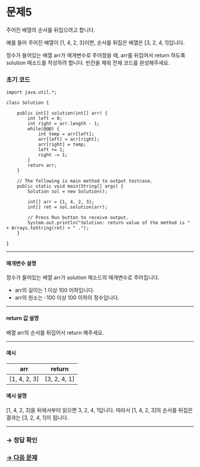 # 문제5

주어진 배열의 순서를 뒤집으려고 합니다.

예를 들어 주어진 배열이 [1, 4, 2, 3]이면, 순서를 뒤집은 배열은 [3, 2, 4, 1]입니다.

정수가 들어있는 배열 arr가 매개변수로 주어졌을 때, arr를 뒤집어서 return 하도록 solution 메소드를 작성하려 합니다. 빈칸을 채워 전체 코드를 완성해주세요.

### 초기 코드

```
import java.util.*;

class Solution {

    public int[] solution(int[] arr) {
        int left = 0;
        int right = arr.length - 1;
        while(@@@) {
            int temp = arr[left];
            arr[left] = arr[right];
            arr[right] = temp;
            left += 1;
            right -= 1;
        }
        return arr;
    }

    // The following is main method to output testcase.
    public static void main(String[] args) {
        Solution sol = new Solution();
        
        int[] arr = {1, 4, 2, 3};
        int[] ret = sol.solution(arr);
 
        // Press Run button to receive output.
        System.out.println("Solution: return value of the method is " + Arrays.toString(ret) + " .");
    }
    
}
```

---

#### 매개변수 설명
정수가 들어있는 배열 arr가 solution 메소드의 매개변수로 주어집니다.

* arr의 길이는 1 이상 100 이하입니다.
* arr의 원소는 -100 이상 100 이하의 정수입니다.

---

#### return 값 설명
배열 arr의 순서를 뒤집어서 return 해주세요.

---

#### 예시

| arr          | return       |
|--------------|--------------|
| [1, 4, 2, 3] | [3, 2, 4, 1] |

#### 예시 설명
[1, 4, 2, 3]을 뒤에서부터 읽으면 3, 2, 4, 1입니다. 따라서 [1, 4, 2, 3]의 순서를 뒤집은 결과는 [3, 2, 4, 1]이 됩니다.

---

### → 정답 확인

### [→ 다음 문제](https://github.com/tnehf18/cosPro/blob/main/java/ex_2nd/ex_2nd_01/no_06/ "cosPro 2급 Java 1차 6번 문제")
